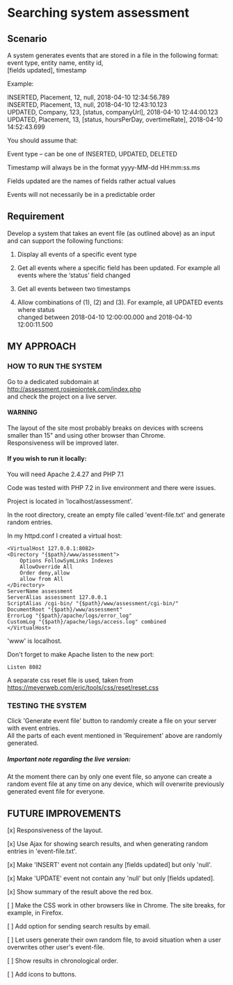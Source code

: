 # Searching system assessment

## Scenario

A system generates events that are stored in a file in the following format:
event type, entity name, entity id,  
[fields updated], timestamp

Example:

INSERTED, Placement, 12, null, 2018-04-10 12:34:56.789  
INSERTED, Placement, 13, null, 2018-04-10 12:43:10.123  
UPDATED, Company, 123, [status, companyUrl], 2018-04-10 12:44:00.123  
UPDATED, Placement, 13, [status, hoursPerDay, overtimeRate], 2018-04-10 14:52:43.699

You should assume that:

Event type – can be one of INSERTED, UPDATED, DELETED

Timestamp will always be in the format yyyy-MM-dd HH:mm:ss.ms

Fields updated are the names of fields rather actual values

Events will not necessarily be in a predictable order

## Requirement

Develop a system that takes an event file (as outlined above) as an input and can support
the following functions:

1. Display all events of a specific event type

2. Get all events where a specific field has been updated. For example all events where
the ‘status’ field changed

3. Get all events between two timestamps

4. Allow combinations of (1), (2) and (3). For example, all UPDATED events where status  
changed between 2018-04-10 12:00:00.000 and 2018-04-10 12:00:11.500


## MY APPROACH

### HOW TO RUN THE SYSTEM

Go to a dedicated subdomain at http://assessment.rosiepiontek.com/index.php  
and check the project on a live server.

####  WARNING ####

The layout of the site most probably breaks on devices with screens  
smaller than 15" and using other browser than Chrome.  
Responsiveness will be improved later.

#### If you wish to run it locally:

You will need Apache 2.4.27 and PHP 7.1

Code was tested with PHP 7.2 in live environment and there were issues.

Project is located in 'localhost/assessment'.

In the root directory, create an empty file called 'event-file.txt' and generate random entries.

In my httpd.conf I created a virtual host:

```
<VirtualHost 127.0.0.1:8082>
<Directory "{$path}/www/assessment">
    Options FollowSymLinks Indexes
    AllowOverride All
    Order deny,allow
    allow from All
</Directory>
ServerName assessment
ServerAlias assessment 127.0.0.1
ScriptAlias /cgi-bin/ "{$path}/www/assessment/cgi-bin/"
DocumentRoot "{$path}/www/assessment"
ErrorLog "{$path}/apache/logs/error_log"
CustomLog "{$path}/apache/logs/access.log" combined
</VirtualHost>

```
'www' is localhost.

Don't forget to make Apache listen to the new port:
```
Listen 8082
```

A separate css reset file is used, taken from https://meyerweb.com/eric/tools/css/reset/reset.css

### TESTING THE SYSTEM

Click 'Generate event file' button to randomly create a file on your server with event entries.  
All the parts of each event mentioned in 'Requirement' above are randomly generated.

##### Important note regarding the live version:
At the moment there can by only one event file, so anyone can create a random event file at any time on any device,
which will overwrite previously generated event file for everyone.

## FUTURE IMPROVEMENTS

[x] Responsiveness of the layout.

[x] Use Ajax for showing search results, and when generating random entries in 'event-file.txt'.

[x] Make 'INSERT' event not contain any [fields updated] but only 'null'.

[x] Make 'UPDATE' event not contain any 'null' but only [fields updated].

[x] Show summary of the result above the red box.

[ ] Make the CSS work in other browsers like in Chrome. The site breaks, for example, in Firefox.

[ ] Add option for sending search results by email.

[ ] Let users generate their own random file, to avoid situation when a user
overwrites other user's event-file.

[ ] Show results in chronological order.

[ ] Add icons to buttons.
